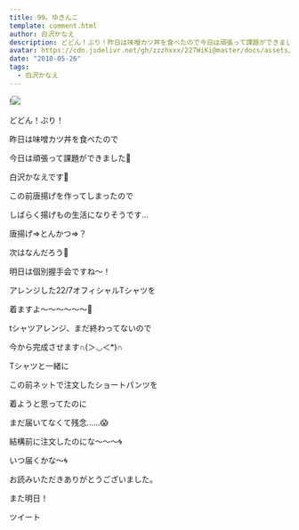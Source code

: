 ```yaml
---
title: 99。ゆきんこ
template: comment.html
author: 白沢かなえ
description: どどん！ぶり！昨日は味噌カツ丼を食べたので今日は頑張って課題ができました🐶白沢かなえです🌷この前唐揚げを作ってしまったのでしば...
avatar: https://cdn.jsdelivr.net/gh/zzzhxxx/227WiKi@master/docs/assets/photo/avatar/kanae.jpg
date: "2018-05-26"
tags:
  - 白沢かなえ
---
```


!![](https://cdn.jsdelivr.net/gh/227WiKi/227WiKi-image@master/blog-image/kanae-2018-05-26_1.jpg)










どどん！ぶり！









昨日は味噌カツ丼を食べたので

今日は頑張って課題ができました🐶




白沢かなえです🌷









この前唐揚げを作ってしまったので

しばらく揚げもの生活になりそうです…







唐揚げ⇒とんかつ⇒？




次はなんだろう🤔



















明日は個別握手会ですね〜！







アレンジした22/7オフィシャルTシャツを

着ますよ〜〜〜〜〜〜🌷








tシャツアレンジ、まだ終わってないので

今から完成させます∩(＞◡＜*)∩









Tシャツと一緒に

この前ネットで注文したショートパンツを

着ようと思ってたのに

まだ届いてなくて残念……😱








結構前に注文したのにな〜〜〜🌀


いつ届くかな〜🌀













お読みいただきありがとうございました。


また明日！


ツイート



